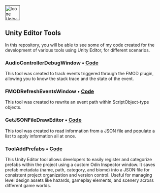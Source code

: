[<img height="48px" width="48px" alt="Icone Unity" src="https://skillicons.dev/icons?i=unity"/>]() 
## Unity Editor Tools

In this repository, you will be able to see some of my code created for the development of various tools using Unity Editor, for different scenarios.

### AudioControllerDebugWindow • [Code](https://github.com/marquesbelem/Tools-Unity/blob/main/AudioControllerDebugWindow.cs)
This tool was created to track events triggered through the FMOD plugin, allowing you to know the stack trace and the state of the event.

### FMODRefreshEventsWindow • [Code](https://github.com/marquesbelem/Tools-Unity/blob/main/FMODRefreshEventsWindow.cs)
This tool was created to rewrite an event path within ScriptObject-type objects.

### GetJSONFileDrawEditor • [Code](https://github.com/marquesbelem/Tools-Unity/blob/main/GetJSONFileDrawEditor.cs)
This tool was created to read information from a JSON file and populate a list to apply information all at once.

### ToolAddPrefabs • [Code](https://github.com/marquesbelem/Tools-Unity/blob/main/ToolAddPrefabs.cs)
This Unity Editor tool allows developers to easily register and categorize prefabs within the project using a custom Odin Inspector window. It saves prefab metadata (name, path, category, and biome) into a JSON file for consistent project organization and version control. Useful for managing level design assets like hazards, gameplay elements, and scenery across different game worlds.
